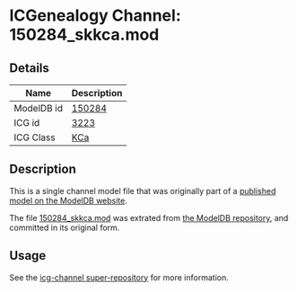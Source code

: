 # ICGenealogy Channel: 150284\_skkca.mod

## Details

Name | Description
---- | -----------
ModelDB id | [150284](http://senselab.med.yale.edu/ModelDB/ShowModel.cshtml?model=150284)
ICG id | [3223](http://icg.neurotheory.ox.ac.uk/channels/5/3223)
ICG Class | [KCa](http://icg.neurotheory.ox.ac.uk/channels/5)

## Description

This is a single channel model file that was originally part of a [published model on the ModelDB website](http://senselab.med.yale.edu/mModelDB/ShowModel.cshtml?model=150284).

The file [150284\_skkca.mod](150284_skkca.mod) was extrated from [the ModelDB repository](http://senselab.med.yale.edu/ModelDB/ShowModel.cshtml?model=150284), and committed in its original form.

## Usage

See the [icg-channel super-repository](https://github.com/icgenealogy/icg-channels) for more information.